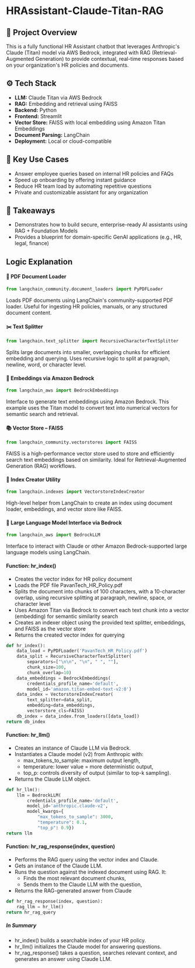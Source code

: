 # HRAssistant-Claude-Titan-RAG

## 🧠 Project Overview

This is a fully functional HR Assistant chatbot that leverages Anthropic's Claude (Titan) model via AWS Bedrock, integrated with RAG (Retrieval-Augmented Generation) to provide contextual, real-time responses based on your organization's HR policies and documents.

## ⚙️ Tech Stack

- **LLM:** Claude Titan via AWS Bedrock  
- **RAG:** Embedding and retrieval using FAISS  
- **Backend:** Python  
- **Frontend:** Streamlit  
- **Vector Store:** FAISS with local embedding using Amazon Titan Embeddings  
- **Document Parsing:** LangChain  
- **Deployment:** Local or cloud-compatible  

## 💼 Key Use Cases

- Answer employee queries based on internal HR policies and FAQs  
- Speed up onboarding by offering instant guidance  
- Reduce HR team load by automating repetitive questions  
- Private and customizable assistant for any organization  

## 🎯 Takeaways

- Demonstrates how to build secure, enterprise-ready AI assistants using RAG + Foundation Models  
- Provides a blueprint for domain-specific GenAI applications (e.g., HR, legal, finance)  

## Logic Explanation

#### 📄 PDF Document Loader

```python
from langchain_community.document_loaders import PyPDFLoader
```
Loads PDF documents using LangChain's community-supported PDF loader. Useful for ingesting HR policies, manuals, or any structured 
document content.

#### ✂️ Text Splitter

```python
from langchain.text_splitter import RecursiveCharacterTextSplitter
```

Splits large documents into smaller, overlapping chunks for efficient embedding and querying. Uses recursive logic to split at paragraph, 
newline, word, or character level.

#### 🔡 Embeddings via Amazon Bedrock
```python
from langchain_aws import BedrockEmbeddings
```

Interface to generate text embeddings using Amazon Bedrock. This example uses the Titan model to convert text into numerical vectors 
for semantic search and retrieval.

#### 📚 Vector Store – FAISS
```python
from langchain_community.vectorstores import FAISS
```

FAISS is a high-performance vector store used to store and efficiently search text embeddings based on similarity. Ideal for 
Retrieval-Augmented Generation (RAG) workflows.

#### 🧱 Index Creator Utility
```python
from langchain.indexes import VectorstoreIndexCreator
```

High-level helper from LangChain to create an index using document loader, embeddings, and vector store like FAISS.

#### 🤖 Large Language Model Interface via Bedrock
```python
from langchain_aws import BedrockLLM
```
Interface to interact with Claude or other Amazon Bedrock-supported large language models using LangChain.

#### Function: hr_index()

- Creates the vector index for HR policy document
- Loads the PDF file PavanTech_HR_Policy.pdf
- Splits the document into chunks of 100 characters, with a 10-character overlap, using recursive splitting at paragraph, newline, space, or character level
- Uses Amazon Titan via Bedrock to convert each text chunk into a vector (embedding) for semantic similarity search
- Creates an indexer object using the provided text splitter, embeddings, and FAISS as the vector store
- Returns the created vector index for querying

```python
def hr_index():
    data_load = PyPDFLoader('PavanTech_HR_Policy.pdf')
    data_split = RecursiveCharacterTextSplitter(
        separators=["\n\n", "\n", " ", ""],
        chunk_size=100,
        chunk_overlap=10)
    data_embeddings = BedrockEmbeddings(
        credentials_profile_name='default',
        model_id='amazon.titan-embed-text-v2:0')
    data_index = VectorstoreIndexCreator(
        text_splitter=data_split,
        embedding=data_embeddings,
        vectorstore_cls=FAISS)
    db_index = data_index.from_loaders([data_load])
return db_index
```

#### Function: hr_llm()

- Creates an instance of Claude LLM via Bedrock.
- Instantiates a Claude model (v2) from Anthropic with:
  - max_tokens_to_sample: maximum output length,
  - temperature: lower value = more deterministic output,
  - top_p: controls diversity of output (similar to top-k sampling).
- Returns the Claude LLM object.

```python
def hr_llm():
    llm = BedrockLLM(
        credentials_profile_name='default',
        model_id='anthropic.claude-v2',
        model_kwargs={
            "max_tokens_to_sample": 3000,
            "temperature": 0.1,
            "top_p": 0.9})
return llm
```

#### Function: hr_rag_response(index, question)

- Performs the RAG query using the vector index and Claude.
- Gets an instance of the Claude LLM.
- Runs the question against the indexed document using RAG. It:
  - Finds the most relevant document chunks,
  - Sends them to the Claude LLM with the question,
- Returns the RAG-generated answer from Claude

```python
def hr_rag_response(index, question):
    rag_llm = hr_llm()
return hr_rag_query
```

##### In Summary
- hr_index() builds a searchable index of your HR policy.
- hr_llm() initializes the Claude model for answering questions.
- hr_rag_response() takes a question, searches relevant context, and generates an answer using Claude LLM.








